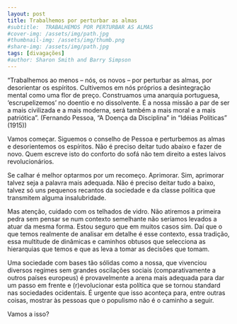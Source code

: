 ```yaml
---
layout: post
title: Trabalhemos por perturbar as almas
#subtitle:  TRABALHEMOS POR PERTURBAR AS ALMAS
#cover-img: /assets/img/path.jpg
#thumbnail-img: /assets/img/thumb.png
#share-img: /assets/img/path.jpg
tags: [divagações]
#author: Sharon Smith and Barry Simpson
---
```


“Trabalhemos ao menos – nós, os novos – por perturbar as almas, por desorientar os espíritos. Cultivemos em nós próprios a desintegração mental como uma flor de preço. Construamos uma anarquia portuguesa, ‘escrupelizemos’ no doentio e no dissolvente. É a nossa missão a par de ser a mais civilizada e a mais moderna, será também a mais moral e a mais patriótica”.
(Fernando Pessoa, “A Doença da Disciplina” in “Idéias Políticas” (1915))

Vamos começar. Siguemos o conselho de Pessoa e perturbemos as almas e desorientemos os espíritos.
Não é preciso deitar tudo abaixo e fazer de novo. Quem escreve isto do conforto do sofá não tem direito a estes laivos revolucionários.

Se calhar é melhor optarmos por um recomeço. Aprimorar. Sim, aprimorar talvez seja a palavra mais adequada.
Não é preciso deitar tudo a baixo, talvez só uns pequenos recantos da sociedade e da classe politica que transmitem alguma insalubridade.

Mas atenção, cuidado com os telhados de vidro. Não atiremos a primeira pedra sem pensar se num contexto semelhante não seríamos levados a atuar da mesma forma. Estou seguro que em muitos casos sim. Daí que o que temos realmente de analisar em detalhe é esse contexto, essa tradição, essa multitude de dinâmicas e caminhos obtusos que selecciona as hierarquias que temos e que as leva a tomar as decisões que tomam.

Uma sociedade com bases tão sólidas como a nossa, que vivenciou diversos regimes sem grandes oscilações sociais (comparativamente a outros países europeus) é provavelmente a arena mais adequada para dar um passo em frente e (r)evolucionar esta política que se tornou standard nas sociedades ocidentais. É urgente que isso aconteça para, entre outras coisas, mostrar às pessoas que o populismo não é o caminho a seguir.

Vamos a isso?
